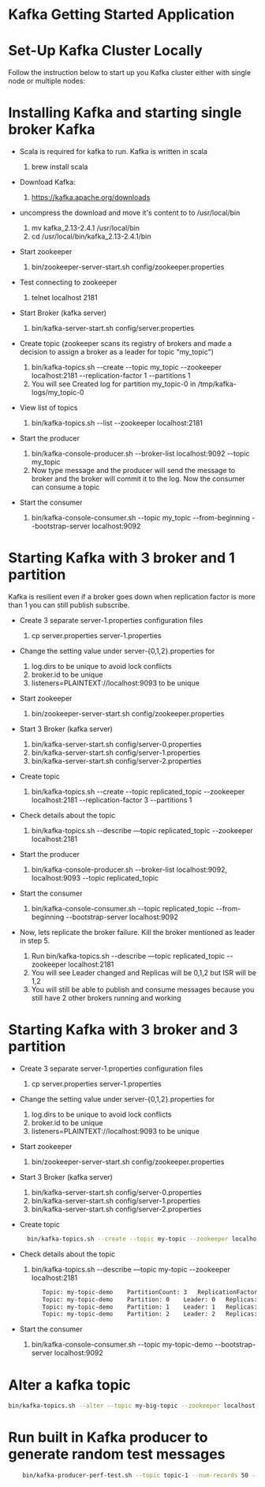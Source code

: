 Kafka Getting Started Application
=================================

Set-Up Kafka Cluster Locally
============================
Follow the instruction below to start up you Kafka cluster either with single node or multiple nodes:

# Installing Kafka and starting single broker Kafka
* Scala is required for kafka to run. Kafka is written in scala
  1. brew install scala
    
* Download Kafka:
  1. https://kafka.apache.org/downloads
    
* uncompress the download and move it's content to to /usr/local/bin
  1. mv kafka_2.13-2.4.1 /usr/local/bin
  2. cd /usr/local/bin/kafka_2.13-2.4.1/bin
    
* Start zookeeper 
  1. bin/zookeeper-server-start.sh config/zookeeper.properties
    
* Test connecting to zookeeper 
  1. telnet localhost 2181
    
* Start Broker (kafka server)
  1. bin/kafka-server-start.sh config/server.properties
    
* Create topic (zookeeper scans its registry of brokers and made a decision to assign a broker as a leader for topic “my_topic")
  1. bin/kafka-topics.sh --create --topic my_topic --zookeeper localhost:2181 --replication-factor 1 --partitions 1
  2. You will see Created log for partition my_topic-0 in /tmp/kafka-logs/my_topic-0
    
* View list of topics 
  1. bin/kafka-topics.sh --list --zookeeper localhost:2181
    
* Start the producer
  1. bin/kafka-console-producer.sh --broker-list localhost:9092 --topic my_topic
  2. Now type message and the producer will send the message to broker and the broker will commit it to the log. Now the consumer can consume a topic
    
* Start the consumer 
  1. bin/kafka-console-consumer.sh  --topic my_topic --from-beginning --bootstrap-server localhost:9092

# Starting Kafka with 3 broker and 1 partition 
Kafka is resilient even if a broker goes down when replication factor is more than 1 you can still publish subscribe.
* Create 3 separate server-1.properties configuration files
  1. cp server.properties server-1.properties

* Change the setting value under  server-{0,1,2}.properties for 
  1. log.dirs to be unique to avoid lock conflicts
  2. broker.id to be unique
  3. listeners=PLAINTEXT://localhost:9093 to be unique
    
* Start zookeeper
    1. bin/zookeeper-server-start.sh config/zookeeper.properties
    
* Start 3 Broker (kafka server)
  1. bin/kafka-server-start.sh config/server-0.properties
  2. bin/kafka-server-start.sh config/server-1.properties
  3. bin/kafka-server-start.sh config/server-2.properties
    
* Create topic 
  1. bin/kafka-topics.sh --create --topic replicated_topic --zookeeper localhost:2181 --replication-factor 3 --partitions 1
    
* Check details about the topic 
  1. bin/kafka-topics.sh --describe —topic replicated_topic --zookeeper localhost:2181
    
* Start the producer
  1.  bin/kafka-console-producer.sh --broker-list localhost:9092,  localhost:9093 --topic replicated_topic
    
* Start the consumer 
  1. bin/kafka-console-consumer.sh  --topic replicated_topic --from-beginning --bootstrap-server localhost:9092
    
* Now, lets replicate the broker failure. Kill the broker mentioned as leader in step 5.
  1. Run bin/kafka-topics.sh --describe —topic replicated_topic --zookeeper localhost:2181
  2. You will see Leader changed and Replicas will be 0,1,2 but ISR will be 1,2
  3. You will still be able to publish and consume messages because you still have 2 other brokers running and working
        
# Starting Kafka with 3 broker and 3 partition 
* Create 3 separate server-1.properties configuration files
    1. cp server.properties server-1.properties

* Change the setting value under  server-{0,1,2}.properties for 
  1. log.dirs to be unique to avoid lock conflicts
  2. broker.id to be unique
  3. listeners=PLAINTEXT://localhost:9093 to be unique
    
* Start zookeeper
  1. bin/zookeeper-server-start.sh config/zookeeper.properties
    
* Start 3 Broker (kafka server)
  1. bin/kafka-server-start.sh config/server-0.properties
  2. bin/kafka-server-start.sh config/server-1.properties
  3. bin/kafka-server-start.sh config/server-2.properties
    
* Create topic 
  ```bash
    bin/kafka-topics.sh --create --topic my-topic --zookeeper localhost:2181 --replication-factor 3 --partitions 3 
  ```
  
* Check details about the topic 
  1. bin/kafka-topics.sh --describe —topic my-topic --zookeeper localhost:2181   
     ```bash
        Topic: my-topic-demo	PartitionCount: 3	ReplicationFactor: 3	Configs:
        Topic: my-topic-demo	Partition: 0	Leader: 0	Replicas: 0,1,2	Isr: 0,1,2
        Topic: my-topic-demo	Partition: 1	Leader: 1	Replicas: 1,2,0	Isr: 1,2,0
        Topic: my-topic-demo	Partition: 2	Leader: 2	Replicas: 2,0,1	Isr: 2,0,1
     ```   
    
* Start the consumer 
  1. bin/kafka-console-consumer.sh  --topic my-topic-demo --bootstrap-server localhost:9092


# Alter a kafka topic
```bash
bin/kafka-topics.sh --alter --topic my-big-topic --zookeeper localhost:2181 --partitions 3
``` 

# Run built in Kafka producer to generate random test messages 
```bash
    bin/kafka-producer-perf-test.sh --topic topic-1 --num-records 50 --record-size 1 --throughput 10 --producer-props bootstrap.servers=localhost:9092,localhost:9093,localhost:9094 key.serializer=org.apache.kafka.common.serialization.StringSerializer value.serializer=org.apache.kafka.common.serialization.StringSerializer
```
